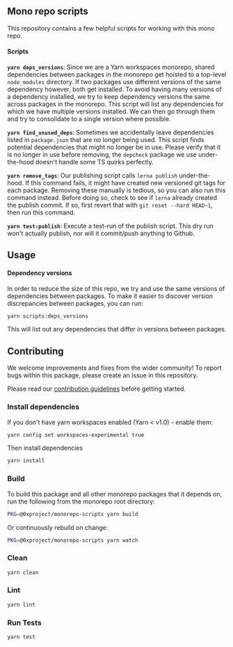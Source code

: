 ## Mono repo scripts

This repository contains a few helpful scripts for working with this mono repo.

#### Scripts

**`yarn deps_versions`**: Since we are a Yarn workspaces monorepo, shared dependencies between packages in the monorepo get hoisted to a top-level `node_modules` directory. If two packages use different versions of the same dependency however, both get installed. To avoid having many versions of a dependency installed, we try to keep dependency versions the same across packages in the monorepo. This script will list any dependencies for which we have multiple versions installed. We can then go through them and try to consolidate to a single version where possible.

**`yarn find_unused_deps`**: Sometimes we accidentally leave dependencies listed in `package.json` that are no longer being used. This script finds potential dependencies that might no longer be in use. Please verify that it is no longer in use before removing, the `depcheck` package we use under-the-hood doesn't handle some TS quirks perfectly.

**`yarn remove_tags`**: Our publishing script calls `lerna publish` under-the-hood. If this command fails, it might have created new versioned git tags for each package. Removing these manually is tedious, so you can also run this command instead. Before doing so, check to see if `lerna` already created the publish commit. If so, first revert that with `git reset --hard HEAD~1`, then run this command.

**`yarn test:publish`**: Execute a test-run of the publish script. This dry run won't actually publish, nor will it commit/push anything to Github.

## Usage

#### Dependency versions

In order to reduce the size of this repo, we try and use the same versions of dependencies between packages. To make it easier to discover version discrepancies between packages, you can run:

```bash
yarn scripts:deps_versions
```

This will list out any dependencies that differ in versions between packages.

## Contributing

We welcome improvements and fixes from the wider community! To report bugs within this package, please create an issue in this repository.

Please read our [contribution guidelines](../../CONTRIBUTING.md) before getting started.

### Install dependencies

If you don't have yarn workspaces enabled (Yarn < v1.0) - enable them:

```bash
yarn config set workspaces-experimental true
```

Then install dependencies

```bash
yarn install
```

### Build

To build this package and all other monorepo packages that it depends on, run the following from the monorepo root directory:

```bash
PKG=@0xproject/monorepo-scripts yarn build
```

Or continuously rebuild on change:

```bash
PKG=@0xproject/monorepo-scripts yarn watch
```

### Clean

```bash
yarn clean
```

### Lint

```bash
yarn lint
```

### Run Tests

```bash
yarn test
```
